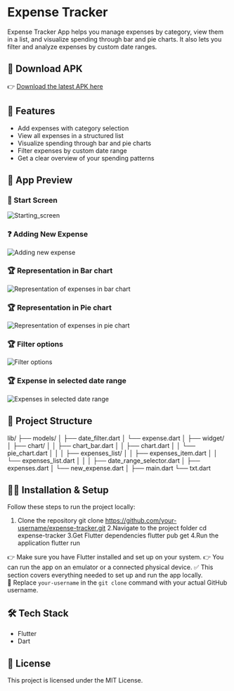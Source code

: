 # Expense Tracker

Expense Tracker App helps you manage expenses by category, view them in a list, and visualize spending through bar and pie charts. It also lets you filter and analyze expenses by custom date ranges.

## 📲 Download APK
👉 [Download the latest APK here](https://github.com/AK-3112511/Expense_Tracker/releases/download/v1.0.0/app-release.apk)

## 📌 Features
- Add expenses with category selection  
- View all expenses in a structured list  
- Visualize spending through bar and pie charts  
- Filter expenses by custom date range  
- Get a clear overview of your spending patterns

## 📸 App Preview  

### 🏁 Start Screen  
![Starting_screen](https://github.com/user-attachments/assets/71cb162d-a524-49df-9d53-0f8198de4f23)

### ❓ Adding New Expense  
![Adding new expense](https://github.com/user-attachments/assets/6e580e61-fa6d-4279-84a7-6b72efa3d45f)

### 🏆 Representation in Bar chart  
![Representation of expenses in bar chart](https://github.com/user-attachments/assets/1f558625-8a19-4a5f-a2fe-89fb42f8e312)

### 🏆 Representation in Pie chart  
![Representation of expenses in pie chart](https://github.com/user-attachments/assets/0279f618-8930-483d-ac1a-2568ea82f68e)

### 🏆 Filter options 
![Filter options](https://github.com/user-attachments/assets/65e6b689-04f5-4877-8b90-d07329c7710e)

### 🏆 Expense in selected date range 
![Expenses in selected date range](https://github.com/user-attachments/assets/0f8cd1ba-dd1c-44d3-87b7-cadea49cd4ed)


## 📂 Project Structure
lib/
├── models/
│ ├── date_filter.dart
│ └── expense.dart
│
├── widget/
│ ├── chart/
│ │ ├── chart_bar.dart
│ │ ├── chart.dart
│ │ └── pie_chart.dart
│ │
│ ├── expenses_list/
│ │ ├── expenses_item.dart
│ │ └── expenses_list.dart
│ │
│ ├── date_range_selector.dart
│ ├── expenses.dart
│ └── new_expense.dart
│
├── main.dart
└── txt.dart

## 🧑‍💻 Installation & Setup

Follow these steps to run the project locally:

1. Clone the repository
   git clone https://github.com/your-username/expense-tracker.git
2.Navigate to the project folder
  cd expense-tracker
3.Get Flutter dependencies
  flutter pub get
4.Run the application
  flutter run

👉 Make sure you have Flutter installed and set up on your system.
👉 You can run the app on an emulator or a connected physical device.
✅ This section covers everything needed to set up and run the app locally.  
🔸 Replace `your-username` in the `git clone` command with your actual GitHub username.

## 🛠️ Tech Stack
- Flutter  
- Dart

## 📄 License
This project is licensed under the MIT License.
